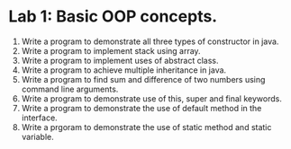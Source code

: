 # Lab 1: Basic OOP concepts.

1. Write a program to demonstrate all three types of constructor in java.
2. Write a program to implement stack using array.
3. Write a program to implement uses of abstract class.
4. Write a program to achieve multiple inheritance in java.
5. Write a program to find sum and difference of two numbers using command line arguments.
6. Write a program to demonstrate use of this, super and final keywords.
7. Write a program to demonstrate the use of default method in the interface.
8. Write a prgoram to demonstrate the use of static method and static variable.
